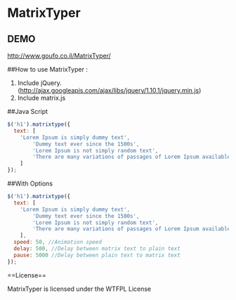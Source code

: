 MatrixTyper
===========
## DEMO
http://www.goufo.co.il/MatrixTyper/

##How to use MatrixTyper :

1. Include jQuery. (http://ajax.googleapis.com/ajax/libs/jquery/1.10.1/jquery.min.js)
2. Include matrix.js

##Java Script 
```javascript
$('h1').matrixtype({
  text: [
    'Lorem Ipsum is simply dummy text',
		'Dummy text ever since the 1500s',
		'Lorem Ipsum is not simply random text',
		'There are many variations of passages of Lorem Ipsum available'
	]
});
```
##With Options
```javascript
$('h1').matrixtype({
  text: [
    'Lorem Ipsum is simply dummy text',
		'Dummy text ever since the 1500s',
		'Lorem Ipsum is not simply random text',
		'There are many variations of passages of Lorem Ipsum available'
	],
  speed: 50, //Animation speed
  delay: 500, //Delay between matrix text to plain text
  pause: 5000 //Delay between plain text to matrix text
});
```

==License==

MatrixTyper is licensed under the WTFPL License

